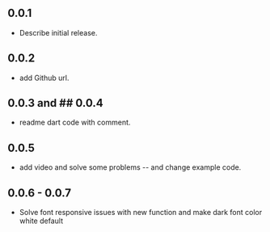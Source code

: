 ## 0.0.1

*  Describe initial release.

## 0.0.2

* add Github url.

## 0.0.3 and ## 0.0.4

* readme dart code with comment.

## 0.0.5

* add video and solve some problems -- and change example code.

## 0.0.6 - 0.0.7

* Solve font responsive issues with new function and make dark font color white default